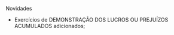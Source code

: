 <span class="blinking">Novidades</span>
<ul>
  <li>Exercícios de DEMONSTRAÇÃO DOS LUCROS OU PREJUÍZOS ACUMULADOS adicionados; </li>
</ul>
